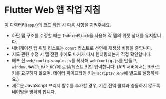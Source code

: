 # Flutter Web 앱 작업 지침

이 디렉터리(`app/`)의 코드 작업 시 다음 사항을 지켜주세요.

- 하단 탭 구조를 수정할 때는 `IndexedStack`을 사용해 각 탭의 위젯 상태를 유지합니다.
- 내비게이션 탭 위젯 리스트는 `const` 리스트로 선언해 재생성 비용을 줄입니다.
- 지도 관련 수정 시 탭 전환 후에도 마커가 다시 렌더링되는지 직접 확인합니다.
- 배포 전 `web/config.sample.js`를 복사해 `web/config.js`를 만들고, `window.NAVER_MAP_KEY`에 로컬/테스트 키만 입력합니다. (API 서버에서는 카카오 키를 요구하지 않으며, 데이터 파이프라인 키는 `scripts/.env`에 별도로 설정하세요.)
- 새로운 JavaScript 브리지 함수를 추가할 경우, 기존 전역 콜백과 충돌하지 않도록 네이밍을 명확히 합니다.
